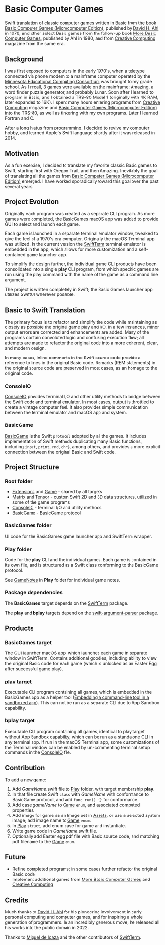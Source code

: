 #  Basic Computer Games

Swift translation of classic computer games written in Basic from the book [Basic Computer Games (Microcomputer Edition)](https://www.atariarchives.org/basicgames/), published by [David H. Ahl](https://www.swapmeetdave.com/Ahl/DHAbio.htm) in 1978, and other select Basic games from the follow-up book [More Basic Computer Games](https://archive.org/details/More_BASIC_Computer_Games), published by Ahl in 1980, and from [Creative Computing](https://archive.org/details/creativecomputing) magazine from the same era.

## Background

I was first exposed to computers in the early 1970's, when a teletype connected via phone modem to a mainframe computer operated by the [Minnesota Educational Computing Consortium](https://en.wikipedia.org/wiki/MECC) was brought to my grade school. As I recall, 3 games were available on the mainframe: Amazing, a word finder puzzle generator, and probably Lunar. Soon after I learned to program in Basic, and I obtained a TRS-80 Model 1 (originally with 4K RAM, later expanded to 16K). I spent many hours entering programs from [Creative Computing](https://archive.org/details/creativecomputing) magazine and [Basic Computer Games (Microcomputer Edition)](https://www.atariarchives.org/basicgames/) into the TRS-80, as well as tinkering with my own programs. Later I learned Fortran and C. 

After a long hiatus from programming, I decided to revive my computer hobby, and learned Apple's Swift language shortly after it was released in 2014.

## Motivation

As a fun exercise, I decided to translate my favorite classic Basic games to Swift, starting first with Oregon Trail, and then Amazing. Inevitably the goal of translating all the games from [Basic Computer Games (Microcomputer Edition)](https://www.atariarchives.org/basicgames/) emerged. I have worked sporadically toward this goal over the past several years.

## Project Evolution

Originally each program was created as a separate CLI program. As more games were completed, the BasicGames macOS app was added to provide GUI to select and launch each game. 

Each game is launched in a separate terminal emulator window, tweaked to give the feel of a 1970's era computer. Originally the macOS Terminal app was utilized. In the current version the [SwiftTerm](https://github.com/migueldeicaza/SwiftTerm.git) terminal emulator is embedded in the app, which allows for more customization and a self-contained game launcher app. 

To simplify the design further, the individual game CLI products have been consolidated into a single **play** CLI program, from which specific games are run using the play command with the name of the game as a command line argument.

The project is written completely in Swift; the Basic Games launcher app utilizes SwiftUI wherever possible.

## Basic to Swift Translation

The primary focus is to refactor and simplify the code while maintaining as closely as possible the original game play and I/O. In a few instances, minor output errors are corrected and enhancements are added. Many of the programs contain convoluted logic and confusing execution flow; all attempts are made to refactor the original code into a more coherent, clear, and modern design.

In many cases, inline comments in the Swift source code provide a reference to lines in the original Basic code. Remarks (REM statements) in the original source code are preserved in most cases, as an homage to the original code.
 
### ConsoleIO

[ConsoleIO](ConsoleIO.swift) provides terminal I/O and other utility methods to bridge between the Swift code and terminal emulator. In most cases, output is throttled to create a vintage computer feel. It also provides simple communication between the terminal emulator and macOS app and system.

### BasicGame

[BasicGame](BasicGame.swift) is the Swift `protocol` adopted by all the games. It includes implementation of Swift methods duplicating many Basic functions, including `input`, `print`, `rnd`, `chr$`, among others, and provides a more explicit connection between the original Basic and Swift code.

## Project Structure

### Root folder

- [Extensions](Extensions.swift) and [Game](Game.swift) - shared by all targets
- [Matrix](Matrix.swift) and [Tensor](Tensor.swift) - custom Swift 2D and 3D data structures, utilized in some of the game programs
- [ConsoleIO](ConsoleIO.swift) - terminal I/O and utility methods
- [BasicGame](BasicGame.swift) - BasicGame protocol

### BasicGames folder 

UI code for the BasicGames game launcher app and SwiftTerm wrapper.

### Play folder

Code for the **play** CLI and the individual games. Each game is contained in its own file, and is structured as a Swift class conforming to the BasicGame protocol.

See [GameNotes](Play/GameNotes.md) in **Play** folder for individual game notes.

### Package dependencies

The **BasicGames** target depends on the [SwiftTerm](https://github.com/migueldeicaza/SwiftTerm.git) package.

The **play** and **bplay** targets depend on the [swift-argument-parser](https://github.com/apple/swift-argument-parser) package.

## Products

### BasicGames target

The GUI launcher macOS app, which launches each game in separate window in SwiftTerm. Contains additional goodies, including ability to view the original Basic code for each game (which is unlocked as an Easter Egg after successful game play). 

### play target

Executable CLI program containing all games, which is embedded in the BasicGames app as a helper tool ([Embedding a command-line tool in a sandboxed app](https://developer.apple.com/documentation/xcode/embedding-a-helper-tool-in-a-sandboxed-app)). This can not be run as a separate CLI due to App Sandbox capability.

### bplay target

Executable CLI program containing all games, identical to play target without App Sandbox capability, which can be run as a standalone CLI in any terminal app. If run in the macOS Terminal app, some customizations of the Terminal window can be enabled by un-commenting terminal setup commands in the [ConsoleIO](ConsoleIO.swift) file.

## Contribution

To add a new game:

1. Add *GameName*.swift file to [Play](Play) folder, with target membership **play**.
2. In that file create Swift `class` with *GameName* with conformance to BasicGame protocol, and add `func run() {}` for conformance.
2. Add case *gameName* to [Game](Game.swift) `enum`, and associated computed properties.
3. Add image for game as an Image set in [Assets](BasicGames/Assets), or use a selected system image; add image name to [Game](Game.swift) `enum`.
4. In [Play](Play/PlayCommand.swift) `struct`, add enum case for game and instantiate.
5. Write game code in *GameName*.swift file.
6. Optionally add Easter egg pdf file with Basic source code, and matching pdf filename to the [Game](Game.swift) `enum`.

## Future

- Refine completed programs; in some cases further refactor the original Basic code
- Implement additional games from [More Basic Computer Games](https://archive.org/details/More_BASIC_Computer_Games) and [Creative Computing](https://archive.org/details/creativecomputing)

## Credits

Much thanks to [David H. Ahl](https://www.swapmeetdave.com/Ahl/DHAbio.htm) for his pioneering involvement in early personal computing and computer games, and for inspiring a whole generation of programmers. In an incredibly generous move, he released all his works into the public domain in 2022.

Thanks to [Miguel de Icaza](https://github.com/migueldeicaza) and the other contributors of [SwiftTerm](https://github.com/migueldeicaza/SwiftTerm.git).
